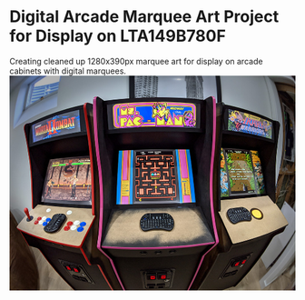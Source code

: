 <h1>Digital Arcade Marquee Art Project for Display on LTA149B780F</h1>
<p>Creating cleaned up 1280x390px marquee art for display on arcade cabinets with digital marquees.
<img src="digital_marquee_ex.jpg" style="max-width: 100%; height: auto;" alt="Justin Fite Arcade Cabinets">
